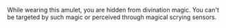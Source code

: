 While wearing this amulet, you are hidden from divination magic. 
You can't be targeted by such magic or perceived through magical scrying sensors.